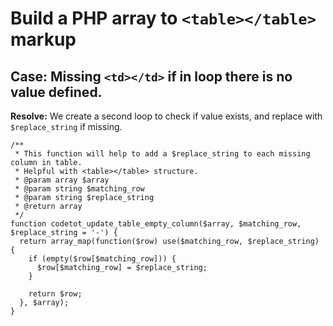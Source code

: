 # Build a PHP array to `<table></table>` markup

## Case: Missing `<td></td>` if in loop there is no value defined.

**Resolve:** We create a second loop to check if value exists, and replace with `$replace_string` if missing.

```
/**
 * This function will help to add a $replace_string to each missing column in table.
 * Helpful with <table></table> structure.
 * @param array $array
 * @param string $matching_row
 * @param string $replace_string
 * @return array
 */
function codetot_update_table_empty_column($array, $matching_row, $replace_string = '-') {
  return array_map(function($row) use($matching_row, $replace_string) {
    if (empty($row[$matching_row])) {
      $row[$matching_row] = $replace_string;
    }

    return $row;
  }, $array);
}
```
